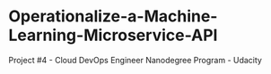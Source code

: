 # Operationalize-a-Machine-Learning-Microservice-API
 Project #4 - Cloud DevOps Engineer Nanodegree Program - Udacity
